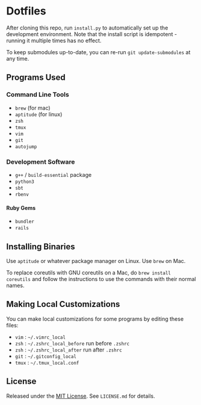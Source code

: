 Dotfiles
========

After cloning this repo, run `install.py` to automatically set up the
development environment. Note that the install script is idempotent - running
it multiple times has no effect.

To keep submodules up-to-date, you can re-run `git update-submodules` at any
time.

Programs Used
-------------

### Command Line Tools

* `brew` (for mac)
* `aptitude` (for linux)
* `zsh`
* `tmux`
* `vim`
* `git`
* `autojump`

### Development Software

* `g++` / `build-essential` package
* `python3`
* `sbt`
* `rbenv`

#### Ruby Gems

* `bundler`
* `rails`

Installing Binaries
-------------------

Use `aptitude` or whatever package manager on Linux. Use `brew` on Mac.

To replace coreutils with GNU coreutils on a Mac, do `brew install coreutils`
and follow the instructions to use the commands with their normal names.

Making Local Customizations
---------------------------

You can make local customizations for some programs by editing these files:

* `vim` : `~/.vimrc_local`
* `zsh` : `~/.zshrc_local_before` run before `.zshrc`
* `zsh` : `~/.zshrc_local_after` run after `.zshrc`
* `git` : `~/.gitconfig_local`
* `tmux` : `~/.tmux_local.conf`

License
-------

Released under the [MIT License](http://anish.mit-license.org/). See
`LICENSE.md` for details.
